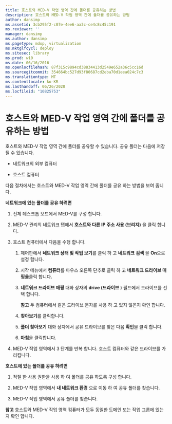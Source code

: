 ```yaml
---
title: 호스트와 MED-V 작업 영역 간에 폴더를 공유하는 방법
description: 호스트와 MED-V 작업 영역 간에 폴더를 공유하는 방법
author: dansimp
ms.assetid: 3cb295f2-c07e-4ee6-aa3c-ce4c8c45c191
ms.reviewer: ''
manager: dansimp
ms.author: dansimp
ms.pagetype: mdop, virtualization
ms.mktglfcycl: deploy
ms.sitesec: library
ms.prod: w10
ms.date: 06/16/2016
ms.openlocfilehash: 87f315c9894cd38834413d2549e652a36c5cc16d
ms.sourcegitcommit: 354664bc527d93f80687cd2eba70d1eea024c7c3
ms.translationtype: MT
ms.contentlocale: ko-KR
ms.lasthandoff: 06/26/2020
ms.locfileid: "10825753"
---
```

# 호스트와 MED-V 작업 영역 간에 폴더를 공유하는 방법


호스트와 MED-V 작업 영역 간에 폴더를 공유할 수 있습니다. 공유 폴더는 다음에 저장 될 수 있습니다.

-   네트워크의 외부 컴퓨터

-   호스트 컴퓨터

다음 절차에서는 호스트와 MED-V 작업 영역 간에 폴더를 공유 하는 방법을 보여 줍니다.

**네트워크에 있는 폴더를 공유 하려면**

1.  전체 데스크톱 모드에서 MED-V를 구성 합니다.

2.  MED-V 관리의 네트워크 탭에서 **호스트와 다른 IP 주소 사용 (브리지)** 을 클릭 합니다.

3.  호스트 컴퓨터에서 다음을 수행 합니다.

    1.  제어판에서 **네트워크 상태 및 작업 보기**를 클릭 하 고 **네트워크 검색** 을 **On**으로 설정 합니다.

    2.  시작 메뉴에서 **컴퓨터**를 마우스 오른쪽 단추로 클릭 하 고 **네트워크 드라이브 매핑을**클릭 합니다.

    3.  **네트워크 드라이브 매핑** 대화 상자의 **drive (드라이브** ) 필드에서 드라이브를 선택 합니다.

        **참고**  두 컴퓨터에서 같은 드라이브 문자를 사용 하 고 있지 않은지 확인 합니다.

         

    4.  **찾아보기**를 클릭합니다.

    5.  **폴더 찾아보기** 대화 상자에서 공유 드라이브를 찾은 다음 **확인**을 클릭 합니다.

    6.  **마침**을 클릭합니다.

4.  MED-V 작업 영역에서 3 단계를 반복 합니다. 호스트 컴퓨터와 같은 드라이브를 가리킵니다.

**호스트에 있는 폴더를 공유 하려면**

1.  적절 한 사용 권한을 사용 하 여 폴더를 공유 하도록 구성 합니다.

2.  MED-V 작업 영역에서 **내 네트워크 환경** 으로 이동 하 여 공유 폴더를 찾습니다.

3.  MED-V 작업 영역에서 공유 폴더를 찾습니다.

**참고**  호스트와 MED-V 작업 영역 컴퓨터가 모두 동일한 도메인 또는 작업 그룹에 있는지 확인 합니다.

 

 

 





